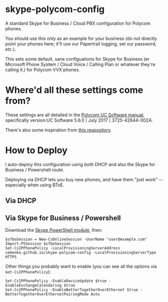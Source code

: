 # skype-polycom-config
A standard Skype for Business / Cloud PBX configuration for Polycom phones.

You should use this only as an example for your business (do *not* directly point your phones here; it'll use our Papertrail logging, set our password, etc.).

This sets some default, sane configuations for Skype for Business (er Microsoft Phone System / Cloud Voice / Calling Plan or whatever they're calling it.) for Polycom VVX phones.

# Where'd all these settings come from?
These settings are all detailed in the [Polycom UC Software manual](http://support.polycom.com/content/dam/polycom-support/products/Voice/business_media_phones/user/en/3725-42644-002a-ucsoftware-administrator-guide-5-6-0.pdf), specifically version:UC Software 5.6.0 | July 2017 | 3725-42644-002A.

There's also some inspiration from [this respository](https://github.com/spmiddlebrooks/Polycom-VVX-Config/).


# How to Deploy
I auto-deploy this configuration using *both* DHCP and also the Skype for Business / Powershell route.

Deploying via DHCP lets you buy new phones, and have them "just work" -- especially when using BToE.

## Via DHCP

## Via Skype for Business / Powershell

Download the [Skype PowerShell module](https://www.microsoft.com/en-us/download/details.aspx?id=39366), then: 

    $sfboSession = New-CsOnlineSession -UserName "user@example.com"
    Import-PSSession $sfboSession
    Set-CsIPPhonePolicy -LocalProvisioningServerAddress semenko.github.io/skype-polycom-config -LocalProvisioningServerType HTTPS

Other things you probably want to enable (you can see all the options via `Get-CsIPPhonePolicy`):

    Set-CsIPPhonePolicy -EnableDeviceUpdate $true -EnableExchangeCalendaring $true
    Set-CsIPPhonePolicy -EnableBetterTogetherOverEthernet $true -BetterTogetherOverEthernetPairingMode Auto

